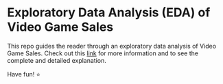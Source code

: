 
# Exploratory Data Analysis (EDA) of Video Game Sales

This repo guides the reader through an exploratory data analysis of Video Game Sales. Check out this [link](https://medium.com/@alfie_danish/exploratory-data-analysis-eda-of-video-game-sales-142fcba2d5be) for more information and to see the complete and detailed explanation.

Have fun! ⭐️
